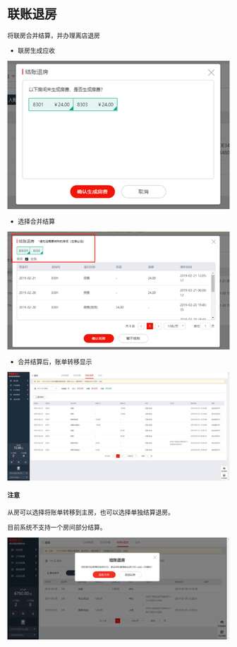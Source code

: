 # 联账退房

将联房合并结算，并办理离店退房

* 联房生成应收

![](../../../.gitbook/assets/image%20%2857%29.png)

* 选择合并结算

![](../../../.gitbook/assets/image%20%28435%29.png)

* 合并结算后，账单转移显示

![](../../../.gitbook/assets/image%20%2820%29.png)

#### 注意

从房可以选择将账单转移到主房，也可以选择单独结算退房。

目前系统不支持一个房间部分结算。

![](../../../.gitbook/assets/image%20%2879%29.png)



